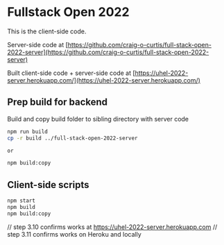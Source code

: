 # Fullstack Open 2022

This is the client-side code.

Server-side code at [https://github.com/craig-o-curtis/full-stack-open-2022-server](https://github.com/craig-o-curtis/full-stack-open-2022-server)

Built client-side code + server-side code at
[https://uhel-2022-server.herokuapp.com/](https://uhel-2022-server.herokuapp.com/)

## Prep build for backend

Build and copy build folder to sibling directory with server code

```bash
npm run build
cp -r build ../full-stack-open-2022-server

or

npm build:copy
```

## Client-side scripts

```bash
npm start
npm build
npm build:copy
```

// step 3.10 confirms works at https://uhel-2022-server.herokuapp.com
// step 3.11 confirms works on Heroku and locally
